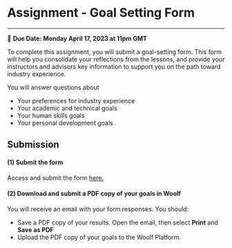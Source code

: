 # Assignment - Goal Setting Form
-----
<aside>
  
  📝 **Due Date: Monday April 17, 2023 at 11pm GMT**
 
</aside>

To complete this assignment, you will submit a goal-setting form. This form will help you consolidate your reflections from the lessons, and provide your instructors and advisors key information to support you on the path toward industry experience. 

You will answer questions about
- Your preferences for industry experience 
- Your academic and technical goals
- Your human skills goals
- Your personal development goals


## Submission

#### (1) Submit the form
Access and submit the form <a href="https://forms.gle/Tku1UwVa6UNBzana7" target="_blank"> here. </a> 

#### (2) Download and submit a PDF copy of your goals in Woolf
You will receive an email with your form responses. You should:
- Save a PDF copy of your results. Open the email, then select **Print** and **Save as PDF**
- Upload the PDF copy of your goals to the Woolf Platform. 






